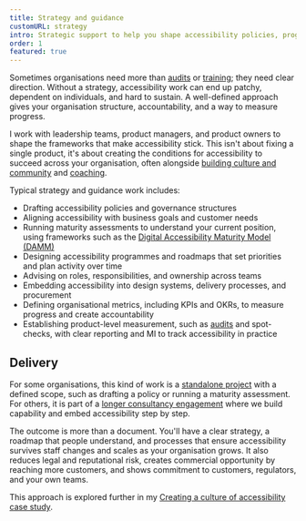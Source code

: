 ```yaml
---
title: Strategy and guidance
customURL: strategy
intro: Strategic support to help you shape accessibility policies, programmes, and processes that last.
order: 1
featured: true
---
```


Sometimes organisations need more than [audits](/services/audits) or [training](/services/training); they need clear direction. Without a strategy, accessibility work can end up patchy, dependent on individuals, and hard to sustain. A well-defined approach gives your organisation structure, accountability, and a way to measure progress.

I work with leadership teams, product managers, and product owners to shape the frameworks that make accessibility stick. This isn't about fixing a single product, it's about creating the conditions for accessibility to succeed across your organisation, often alongside [building culture and community](/services/culture) and [coaching](/services/coaching).

Typical strategy and guidance work includes:

- Drafting accessibility policies and governance structures
- Aligning accessibility with business goals and customer needs
- Running maturity assessments to understand your current position, using frameworks such as the [Digital Accessibility Maturity Model (DAMM)](https://www.levelaccess.com/blog/the-digital-accessibility-maturity-model-introduction-to-damm/)
- Designing accessibility programmes and roadmaps that set priorities and plan activity over time
- Advising on roles, responsibilities, and ownership across teams
- Embedding accessibility into design systems, delivery processes, and procurement
- Defining organisational metrics, including KPIs and OKRs, to measure progress and create accountability
- Establishing product-level measurement, such as [audits](/services/audits) and spot-checks, with clear reporting and MI to track accessibility in practice


## Delivery

For some organisations, this kind of work is a [standalone project](/approaches/projects) with a defined scope, such as drafting a policy or running a maturity assessment. For others, it is part of a [longer consultancy engagement](/approaches/consultancy) where we build capability and embed accessibility step by step.

The outcome is more than a document. You'll have a clear strategy, a roadmap that people understand, and processes that ensure accessibility survives staff changes and scales as your organisation grows. It also reduces legal and reputational risk, creates commercial opportunity by reaching more customers, and shows commitment to customers, regulators, and your own teams.

This approach is explored further in my [Creating a culture of accessibility case study](/portfolio/creating-a-culture-of-accessibility).
